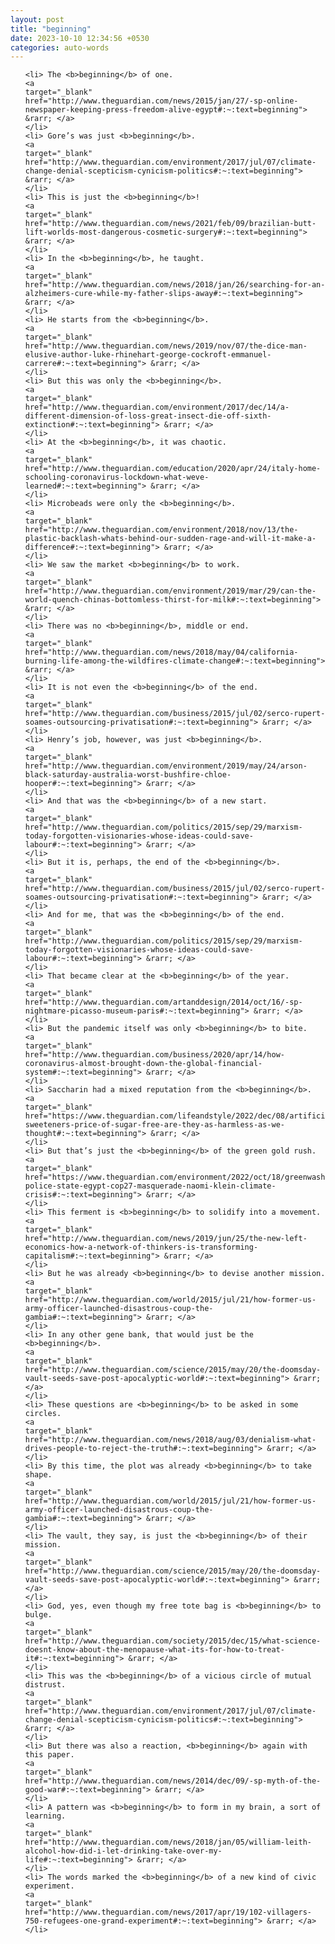 ```yaml
---
layout: post
title: "beginning"
date: 2023-10-10 12:34:56 +0530
categories: auto-words
---
```

<ol>

    <li> The <b>beginning</b> of one.
    <a 
    target="_blank" 
    href="http://www.theguardian.com/news/2015/jan/27/-sp-online-newspaper-keeping-press-freedom-alive-egypt#:~:text=beginning"> &rarr; </a>
    </li>
    <li> Gore’s was just <b>beginning</b>.
    <a 
    target="_blank" 
    href="http://www.theguardian.com/environment/2017/jul/07/climate-change-denial-scepticism-cynicism-politics#:~:text=beginning"> &rarr; </a>
    </li>
    <li> This is just the <b>beginning</b>!
    <a 
    target="_blank" 
    href="http://www.theguardian.com/news/2021/feb/09/brazilian-butt-lift-worlds-most-dangerous-cosmetic-surgery#:~:text=beginning"> &rarr; </a>
    </li>
    <li> In the <b>beginning</b>, he taught.
    <a 
    target="_blank" 
    href="http://www.theguardian.com/news/2018/jan/26/searching-for-an-alzheimers-cure-while-my-father-slips-away#:~:text=beginning"> &rarr; </a>
    </li>
    <li> He starts from the <b>beginning</b>.
    <a 
    target="_blank" 
    href="http://www.theguardian.com/news/2019/nov/07/the-dice-man-elusive-author-luke-rhinehart-george-cockroft-emmanuel-carrere#:~:text=beginning"> &rarr; </a>
    </li>
    <li> But this was only the <b>beginning</b>.
    <a 
    target="_blank" 
    href="http://www.theguardian.com/environment/2017/dec/14/a-different-dimension-of-loss-great-insect-die-off-sixth-extinction#:~:text=beginning"> &rarr; </a>
    </li>
    <li> At the <b>beginning</b>, it was chaotic.
    <a 
    target="_blank" 
    href="http://www.theguardian.com/education/2020/apr/24/italy-home-schooling-coronavirus-lockdown-what-weve-learned#:~:text=beginning"> &rarr; </a>
    </li>
    <li> Microbeads were only the <b>beginning</b>.
    <a 
    target="_blank" 
    href="http://www.theguardian.com/environment/2018/nov/13/the-plastic-backlash-whats-behind-our-sudden-rage-and-will-it-make-a-difference#:~:text=beginning"> &rarr; </a>
    </li>
    <li> We saw the market <b>beginning</b> to work.
    <a 
    target="_blank" 
    href="http://www.theguardian.com/environment/2019/mar/29/can-the-world-quench-chinas-bottomless-thirst-for-milk#:~:text=beginning"> &rarr; </a>
    </li>
    <li> There was no <b>beginning</b>, middle or end.
    <a 
    target="_blank" 
    href="http://www.theguardian.com/news/2018/may/04/california-burning-life-among-the-wildfires-climate-change#:~:text=beginning"> &rarr; </a>
    </li>
    <li> It is not even the <b>beginning</b> of the end.
    <a 
    target="_blank" 
    href="http://www.theguardian.com/business/2015/jul/02/serco-rupert-soames-outsourcing-privatisation#:~:text=beginning"> &rarr; </a>
    </li>
    <li> Henry’s job, however, was just <b>beginning</b>.
    <a 
    target="_blank" 
    href="http://www.theguardian.com/environment/2019/may/24/arson-black-saturday-australia-worst-bushfire-chloe-hooper#:~:text=beginning"> &rarr; </a>
    </li>
    <li> And that was the <b>beginning</b> of a new start.
    <a 
    target="_blank" 
    href="http://www.theguardian.com/politics/2015/sep/29/marxism-today-forgotten-visionaries-whose-ideas-could-save-labour#:~:text=beginning"> &rarr; </a>
    </li>
    <li> But it is, perhaps, the end of the <b>beginning</b>.
    <a 
    target="_blank" 
    href="http://www.theguardian.com/business/2015/jul/02/serco-rupert-soames-outsourcing-privatisation#:~:text=beginning"> &rarr; </a>
    </li>
    <li> And for me, that was the <b>beginning</b> of the end.
    <a 
    target="_blank" 
    href="http://www.theguardian.com/politics/2015/sep/29/marxism-today-forgotten-visionaries-whose-ideas-could-save-labour#:~:text=beginning"> &rarr; </a>
    </li>
    <li> That became clear at the <b>beginning</b> of the year.
    <a 
    target="_blank" 
    href="http://www.theguardian.com/artanddesign/2014/oct/16/-sp-nightmare-picasso-museum-paris#:~:text=beginning"> &rarr; </a>
    </li>
    <li> But the pandemic itself was only <b>beginning</b> to bite.
    <a 
    target="_blank" 
    href="http://www.theguardian.com/business/2020/apr/14/how-coronavirus-almost-brought-down-the-global-financial-system#:~:text=beginning"> &rarr; </a>
    </li>
    <li> Saccharin had a mixed reputation from the <b>beginning</b>.
    <a 
    target="_blank" 
    href="https://www.theguardian.com/lifeandstyle/2022/dec/08/artificial-sweeteners-price-of-sugar-free-are-they-as-harmless-as-we-thought#:~:text=beginning"> &rarr; </a>
    </li>
    <li> But that’s just the <b>beginning</b> of the green gold rush.
    <a 
    target="_blank" 
    href="https://www.theguardian.com/environment/2022/oct/18/greenwashing-police-state-egypt-cop27-masquerade-naomi-klein-climate-crisis#:~:text=beginning"> &rarr; </a>
    </li>
    <li> This ferment is <b>beginning</b> to solidify into a movement.
    <a 
    target="_blank" 
    href="http://www.theguardian.com/news/2019/jun/25/the-new-left-economics-how-a-network-of-thinkers-is-transforming-capitalism#:~:text=beginning"> &rarr; </a>
    </li>
    <li> But he was already <b>beginning</b> to devise another mission.
    <a 
    target="_blank" 
    href="http://www.theguardian.com/world/2015/jul/21/how-former-us-army-officer-launched-disastrous-coup-the-gambia#:~:text=beginning"> &rarr; </a>
    </li>
    <li> In any other gene bank, that would just be the <b>beginning</b>.
    <a 
    target="_blank" 
    href="http://www.theguardian.com/science/2015/may/20/the-doomsday-vault-seeds-save-post-apocalyptic-world#:~:text=beginning"> &rarr; </a>
    </li>
    <li> These questions are <b>beginning</b> to be asked in some circles.
    <a 
    target="_blank" 
    href="http://www.theguardian.com/news/2018/aug/03/denialism-what-drives-people-to-reject-the-truth#:~:text=beginning"> &rarr; </a>
    </li>
    <li> By this time, the plot was already <b>beginning</b> to take shape.
    <a 
    target="_blank" 
    href="http://www.theguardian.com/world/2015/jul/21/how-former-us-army-officer-launched-disastrous-coup-the-gambia#:~:text=beginning"> &rarr; </a>
    </li>
    <li> The vault, they say, is just the <b>beginning</b> of their mission.
    <a 
    target="_blank" 
    href="http://www.theguardian.com/science/2015/may/20/the-doomsday-vault-seeds-save-post-apocalyptic-world#:~:text=beginning"> &rarr; </a>
    </li>
    <li> God, yes, even though my free tote bag is <b>beginning</b> to bulge.
    <a 
    target="_blank" 
    href="http://www.theguardian.com/society/2015/dec/15/what-science-doesnt-know-about-the-menopause-what-its-for-how-to-treat-it#:~:text=beginning"> &rarr; </a>
    </li>
    <li> This was the <b>beginning</b> of a vicious circle of mutual distrust.
    <a 
    target="_blank" 
    href="http://www.theguardian.com/environment/2017/jul/07/climate-change-denial-scepticism-cynicism-politics#:~:text=beginning"> &rarr; </a>
    </li>
    <li> But there was also a reaction, <b>beginning</b> again with this paper.
    <a 
    target="_blank" 
    href="http://www.theguardian.com/news/2014/dec/09/-sp-myth-of-the-good-war#:~:text=beginning"> &rarr; </a>
    </li>
    <li> A pattern was <b>beginning</b> to form in my brain, a sort of learning.
    <a 
    target="_blank" 
    href="http://www.theguardian.com/news/2018/jan/05/william-leith-alcohol-how-did-i-let-drinking-take-over-my-life#:~:text=beginning"> &rarr; </a>
    </li>
    <li> The words marked the <b>beginning</b> of a new kind of civic experiment.
    <a 
    target="_blank" 
    href="http://www.theguardian.com/news/2017/apr/19/102-villagers-750-refugees-one-grand-experiment#:~:text=beginning"> &rarr; </a>
    </li>